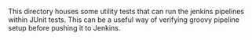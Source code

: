This directory houses some utility tests that can run the jenkins pipelines within JUnit tests.
This can be a useful way of verifying groovy pipeline setup before pushing it to Jenkins.